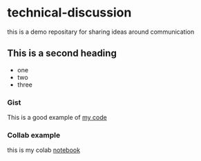 # technical-discussion
this is a demo repositary for sharing ideas around communication

## This is a second heading


* one
* two
* three
### Gist
This is a good example of [my code](https://gist.github.com/sam002239/261b611ce3d65b010769743c54397061)

### Collab example
this is my colab [notebook](https://colab.research.google.com/drive/1oUCbZXG7nM0_XTVPBUn05SfxsSFvPU01?usp=sharing)
